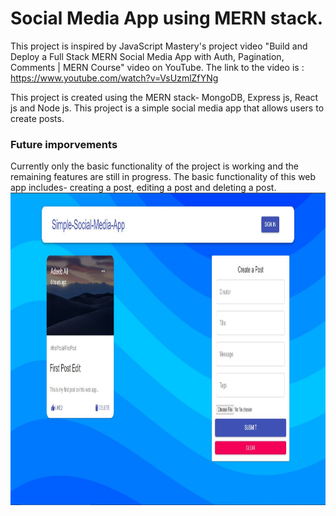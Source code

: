 # Social Media App using MERN stack.
This project is inspired by JavaScript Mastery's project video "Build and Deploy a Full Stack MERN Social Media App with Auth, Pagination, Comments | MERN Course" video on YouTube. The link to the video is : https://www.youtube.com/watch?v=VsUzmlZfYNg

This project is created using the MERN stack- MongoDB, Express js, React js and Node js. This project is a simple social media app that allows users to create posts. 

### Future imporvements
Currently only the basic functionality of the project is working and the remaining features are still in progress. The basic functionality of this web app includes- creating a post, editing a post and deleting a post.
<br>
<img src="project-1.jpg" width="1000" height="500"/>